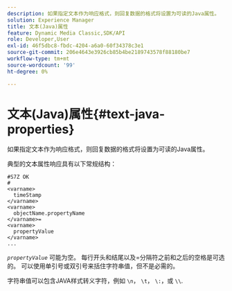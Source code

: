 ```yaml
---
description: 如果指定文本作为响应格式，则回复数据的格式将设置为可读的Java属性。
solution: Experience Manager
title: 文本(Java)属性
feature: Dynamic Media Classic,SDK/API
role: Developer,User
exl-id: 46f5dbc8-fbdc-4204-a6a0-60f34378c3e1
source-git-commit: 206e4643e3926cb85b4be2189743578f88180be7
workflow-type: tm+mt
source-wordcount: '99'
ht-degree: 0%

---
```


# 文本(Java)属性{#text-java-properties}

如果指定文本作为响应格式，则回复数据的格式将设置为可读的Java属性。

典型的文本属性响应具有以下常规结构：

```
#S7Z OK
#
<varname>
  timeStamp
</varname>
<varname>
  objectName.propertyName
</varname>=
<varname>
  propertyValue
</varname>
...
```

*`propertyValue`* 可能为空。 每行开头和结尾以及=分隔符之前和之后的空格是可选的。 可以使用单引号或双引号来括住字符串值，但不是必需的。

字符串值可以包含JAVA样式转义字符，例如 `\n`， `\t`， `\:`，或 `\\`.
